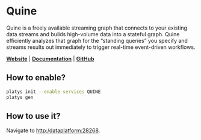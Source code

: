 # Quine

Quine is a freely available streaming graph that connects to your existing data streams and builds high-volume data into a stateful graph. Quine efficiently analyzes that graph for the “standing queries” you specify and streams results out immediately to trigger real-time event-driven workflows.

**[Website](https://quine.io/)** | **[Documentation](https://quine.io/docs/about-quine/what-is-quine)** | **[GitHub](https://github.com/thatdot/quine)**

## How to enable?

```bash
platys init --enable-services QUINE
platys gen
```

## How to use it?

Navigate to <http:/dataplatform:28268>.